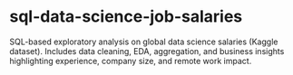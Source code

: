 # sql-data-science-job-salaries
SQL-based exploratory analysis on global data science salaries (Kaggle dataset). Includes data cleaning, EDA, aggregation, and business insights highlighting experience, company size, and remote work impact.
